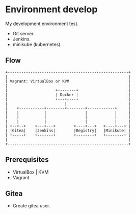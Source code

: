 # Environment develop

My development environment test.

- Git server.
- Jenkins.
- minikube (kubernetes).

## Flow

    +-----------------------------------------------------+
    |                                                     |
    | Vagrant: VirtualBox or KVM                          |
    |                                                     |
    |                     +--------+                      |
    |                     | Docker |                      |
    |                     +---+----+                      |
    |                         |                           |
    |    +-----------+--------+--------+------------+     |
    |    |           |                 |            |     |
    |    |           |                 |            |     |
    |    |           |                 |            |     |
    | +--+--+    +---+---+        +----+---+   +----+---+ |
    | |Gitea|    |Jenkins|        |Registry|   |Minikube| |
    | +-----+    +-------+        +--------+   +--------+ |
    |                                                     |
    +-----------------------------------------------------+

## Prerequisites

- VirtualBox | KVM
- Vagrant

## Gitea

- Create gitea user.
